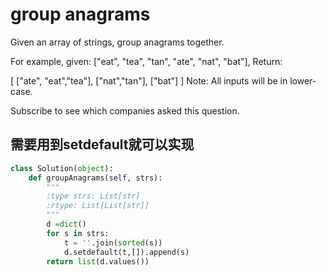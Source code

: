 # group anagrams

Given an array of strings, group anagrams together.

For example, given: ["eat", "tea", "tan", "ate", "nat", "bat"],
Return:

[
  ["ate", "eat","tea"],
  ["nat","tan"],
  ["bat"]
]
Note: All inputs will be in lower-case.

Subscribe to see which companies asked this question.

## 需要用到setdefault就可以实现

```python
class Solution(object):
    def groupAnagrams(self, strs):
        """
        :type strs: List[str]
        :rtype: List[List[str]]
        """
        d =dict()
        for s in strs:
            t = ''.join(sorted(s))
            d.setdefault(t,[]).append(s)
        return list(d.values())
```
